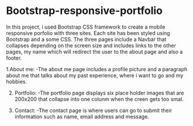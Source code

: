 # Bootstrap-responsive-portfolio

In this project, i used Bootstrap CSS framework to create a mobile responsive porfolio with three sites. Each site has been styled using Bootstrap and a some CSS. The three pages include a Navbar that collapses depending on the screen size and includes links to the other pages, my name which will redirect the user to the about page and also a footer. 

1.About me:
-The about me page includes a profile picture and a paragraph about me that talks about my past experience, where i want to go and my hobbies.

2. Portfolio:
-The portfolio page displays six place holder images that are 200x200 that collapse into one colunm when the creen gets too smal.

3. Contact:
-The contact page is where users can go to submit their information such as name, email address and message.




